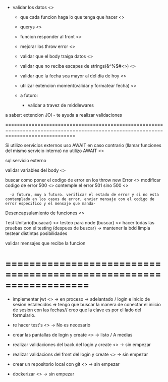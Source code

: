 - validar los datos <>
    - que cada funcion haga lo que tenga que hacer <>
    - querys    <>

    - funcion responder al front <>
  
    - mejorar los throw error <>

    - validar que el body traiga datos <>

    - validar que no reciba escapes de strings(&^%$#<>) <>

    - validar que la fecha sea mayor al del dia de hoy <>
    
    - utilizar extencion moment(validar y formatear fecha) <>

    - a futuro:
      - validar a travez de middlewares

a saber: extencion JOI - te ayuda a realizar validaciones

====================================================================================================================================

Si utilizo servicios externos uso AWAIT en caso contrario (llamar funciones del mismo servicio interno) no utilizo AWAIT  <>

sql servicio externo 

validar variables del body <>

buscar como poner el codigo de error en los throw new Error <>
modificar codigo de error 500 <>
contemple el error 501 sino 500  <>
    
      -a futuro, muy a futuro. verificar el estado de error y si no esta contemplado en los casos de error, enviar mensaje con el codigo de error especifico y el mensaje que manda-

Desencapsulamiento de funciones <>

Test Unitario(busacar) <>
testeo para node (buscar) <>
hacer todas las pruebas con el testing (despues de buscar) -> mantener la bdd limpia 
testear distintas posibilidades

validar mensajes que recibe la funcion 

==================================================================
==================================================================

- implementar jwt <> -> en proceso -> adelantado / login e inicio de sesion estalecidos => tengo que buscar la manera de conectar el iniicio de sesion con las fechas// creo que la clave es por el lado del formulario.

- re hacer test's <> -> No es necesario 
 
- crear las pantallas de login y create <> -> listo / A medias

- realizar validaciones del back del login y create <> -> sin empezar

- realizar validacions del front del login y create <> -> sin empezar

- crear un repositorio local con git <> -> sin empezar 

- dockerizar <> -> sin empezar 



